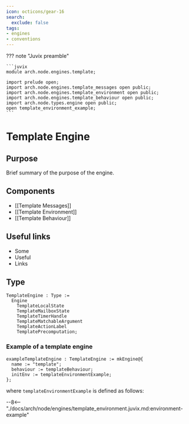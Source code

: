 ```yaml
---
icon: octicons/gear-16
search:
  exclude: false
tags:
- engines
- conventions
---
```


??? note "Juvix preamble"

    ```juvix
    module arch.node.engines.template;

    import prelude open;
    import arch.node.engines.template_messages open public;
    import arch.node.engines.template_environment open public;
    import arch.node.engines.template_behaviour open public;
    import arch.node.types.engine open public;
    open template_environment_example;
    ```

# Template Engine

## Purpose

Brief summary of the purpose of the engine.

## Components

- [[Template Messages]]
- [[Template Environment]]
- [[Template Behaviour]]

## Useful links

- Some
- Useful
- Links

## Type

<!-- --8<-- [start:TemplateEngine] -->
```juvix
TemplateEngine : Type :=
  Engine
    TemplateLocalState
    TemplateMailboxState
    TemplateTimerHandle
    TemplateMatchableArgument
    TemplateActionLabel
    TemplatePrecomputation;
```
<!-- --8<-- [end:TemplateEngine] -->

### Example of a template engine

<!-- --8<-- [start:TemplateEngine] -->
```juvix
exampleTemplateEngine : TemplateEngine := mkEngine@{
  name := "template";
  behaviour := templateBehaviour;
  initEnv := templateEnvironmentExample;
};
```
<!-- --8<-- [end:TemplateEngine] -->

where `templateEnvironmentExample` is defined as follows:

--8<-- "./docs/arch/node/engines/template_environment.juvix.md:environment-example"
